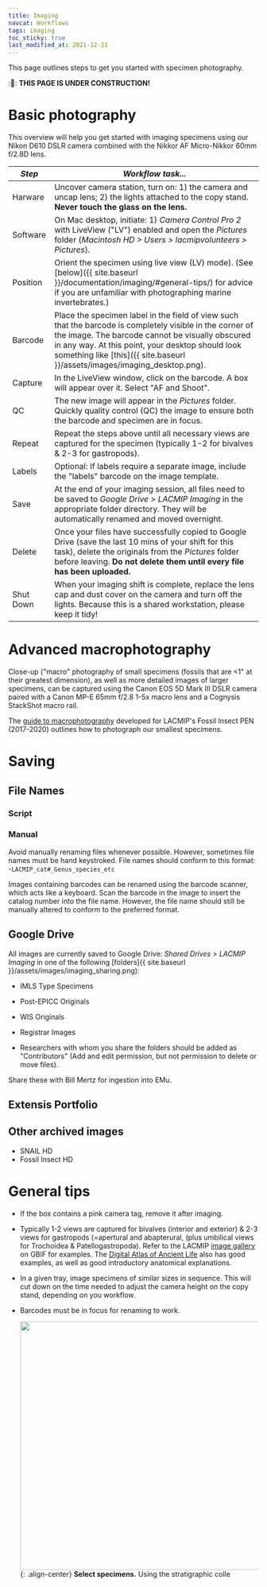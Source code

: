 ```yaml
---
title: Imaging
navcat: Workflows
tags: imaging
toc_sticky: true
last_modified_at: 2021-12-21
---
```


This page outlines steps to get you started with specimen photography.

::construction:: **THIS PAGE IS UNDER CONSTRUCTION!**

# Basic photography
This overview will help you get started with imaging specimens using our Nikon D610 DSLR camera combined with the Nikkor AF Micro-Nikkor 60mm f/2.8D lens.

*Step* | *Workflow task...*
   --- | ---
   Harware | Uncover camera station, turn on: 1) the camera and uncap lens; 2) the lights attached to the copy stand. **Never touch the glass on the lens.**
   Software | On Mac desktop, initiate: 1) *Camera Control Pro 2* with LiveView ("LV") enabled and open the _Pictures_ folder (_Macintosh HD > Users > lacmipvolunteers > Pictures_).
   Position | Orient the specimen using live view (LV) mode). (See [below]({{ site.baseurl }}/documentation/imaging/#general-tips/) for advice if you are unfamiliar with photographing marine invertebrates.)
   Barcode | Place the specimen label in the field of view such that the barcode is completely visible in the corner of the image. The barcode cannot be visually obscured in any way. At this point, your desktop should look something like [this]({{ site.baseurl }}/assets/images/imaging_desktop.png).
   Capture | In the LiveView window, click on the barcode. A box will appear over it. Select "AF and Shoot". 
   QC| The new image will appear in the _Pictures_ folder. Quickly quality control (QC) the image to ensure both the barcode and specimen are in focus.
   Repeat | Repeat the steps above until all necessary views are captured for the specimen (typically 1-2 for bivalves & 2-3 for gastropods).
   Labels | Optional: If labels require a separate image, include the "labels" barcode on the image template. 
   Save | At the end of your imaging session, all files need to be saved to _Google Drive > LACMIP Imaging_ in the appropriate folder directory. They will be automatically renamed and moved overnight. 
   Delete | Once your files have successfully copied to Google Drive (save the last 10 mins of your shift for this task), delete the originals from the _Pictures_ folder before leaving. **Do not delete them until every file has been uploaded.**
   Shut Down | When your imaging shift is complete, replace the lens cap and dust cover on the camera and turn off the lights. Because this is a shared workstation, please keep it tidy!

# Advanced macrophotography

Close-up ("macro" photography of small specimens (fossils that are <1" at their greatest dimension), as well as more detailed images of larger specimens, can be captured using the Canon EOS 5D Mark III DSLR camera paired with a Canon MP-E 65mm f/2.8 1-5x macro lens and a Cognysis StackShot macro rail.

The [guide to macrophotography](https://drive.google.com/file/d/1VsrV8OBMxUAjes_QLagHZisrnTrAbwyv/view?usp=sharing) developed for LACMIP's Fossil Insect PEN (2017-2020) outlines how to photograph our smallest specimens.
   
# Saving
## File Names
### Script

### Manual
Avoid manually renaming files whenever possible. However, sometimes file names must be hand keystroked. File names should conform to this format:
-`LACMIP_cat#_Genus_species_etc`

Images containing barcodes can be renamed using the barcode scanner, which acts like a keyboard. Scan the barcode in the image to insert the catalog number into the file name. However, the file name should still be manually altered to conform to the preferred format.

## Google Drive
All images are currently saved to Google Drive: _Shared Drives > LACMIP Imaging_ in one of the following [folders]{{ site.baseurl }}/assets/images/imaging_sharing.png):
- IMLS Type Specimens
- Post-EPICC Originals
- WIS Originals
- Registrar Images

 - Researchers with whom you share the folders should be added as "Contributors" (Add and edit permission, but not permission to delete or move files). 

Share these with Bill Mertz for ingestion into EMu.
## Extensis Portfolio
## Other archived images
- SNAIL HD
- Fossil Insect HD

# General tips
- If the box contains a pink camera tag, remove it after imaging.
- Typically 1-2 views are captured for bivalves (interior and exterior) & 2-3 views for gastropods (=apertural and abapterural, (plus umbilical views for Trochoidea & Patellogastropoda). Refer to the LACMIP [image gallery](https://www.gbif.org/occurrence/gallery?dataset_key=f0a7ca6e-8da6-4629-97bd-0368705a4d6b) on GBIF for examples. The [Digital Atlas of Ancient Life](https://www.digitalatlasofancientlife.org/learn/mollusca/) also has good examples, as well as good introductory anatomical explanations.
- In a given tray, image specimens of similar sizes in sequence. This will cut down on the time needed to adjust the camera height on the copy stand, depending on you workflow.
- Barcodes must be in focus for renaming to work.
   
   
   
   
   
   
   <img src="{{ site.baseurl }}/assets/images/digitizing_worksheetexample2.png" alt="" width="500"/>{: .align-center} **Select specimens.** Using the stratigraphic colle
